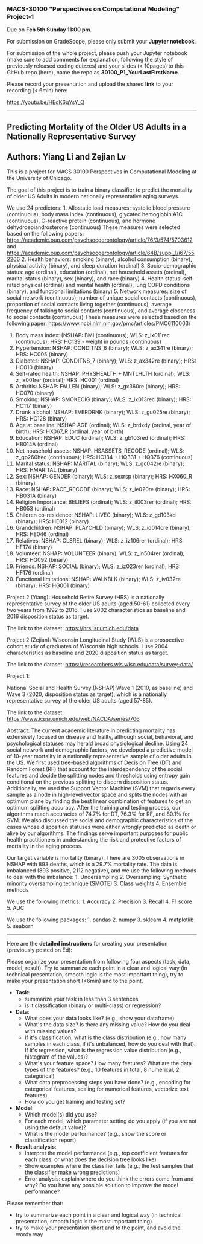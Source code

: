 ### MACS-30100 "Perspectives on Computational Modeling" Project-1

Due on **Feb 5th Sunday 11:00 pm**.

For submission on GradeScope, please only submit your **Jupyter notebook**.

For submission of the whole project, please push your Jupyter notebook (make sure to add comments for explanation, following the style of previously released coding quizzes) and your slides (< 10pages) to this GitHub repo (here), name the repo as **30100_P1_YourLastFirstName**.

Please record your presentation and upload the shared **link** to your recording (< 6min) here: 

https://youtu.be/HEdK6qYsY_Q

---------------------- 
## Predicting Mortality of the Older US Adults in a Nationally Representative Survey

## Authors: Yiang Li and Zejian Lv

This is a project for MACS 30100 Perspectives in Computational Modeling at the University of Chicago.

The goal of this project is to train a binary classifier to predict the mortality of older US Adults in modern nationally representative aging surveys.

We use 24 predictors:
    1. Allostatic load measures: systolic blood pressure (continuous), body mass index (continuous), glycated hemoglobin A1C (continuous), C-reactive protein (continuous), and hormone dehydroepiandrosterone (continuous)
            These measures were selected based on the following papers: https://academic.oup.com/psychsocgerontology/article/76/3/574/5703612 and https://academic.oup.com/psychsocgerontology/article/64B/suppl_1/i67/552266
    2. Health behaviors: smoking (binary), alcohol consumption (binary), physical activity (binary), and sleep duration (ordinal) 
    3. Socio-demographic status: age (ordinal), education (ordinal), net household assets (ordinal), marital status (binary), sex (binary), and race (binary)
    4. Health status: self-rated physical (ordinal) and mental health (ordinal), lung COPD conditions (binary), and functional limitations (binary)
    5. Network measures: size of social network (continuous), number of unique social contacts (continuous), proportion of social contacts living together (continuous), average frequency of talking to social contacts (continuous), and average closeness to social contacts (continuous)
            These measures were selected based on the following paper: https://www.ncbi.nlm.nih.gov/pmc/articles/PMC6110003/

1. Body mass index: (NSHAP: BMI (continuous); WLS: z_ix011rec (continuous); HRS: HC139 - weight in pounds (continuous)
2. Hypertension: NSHAP: CONDITNS_6 (binary); WLS: z_ax341re (binary); HRS: HC005 (binary)
3. Diabetes: NSHAP: CONDITNS_7 (binary); WLS: z_ax342re (binary); HRS: HC010 (binary)
4. Self-rated health: NSHAP: PHYSHEALTH + MNTLHLTH (ordinal); WLS: z_ix001rer (ordinal); HRS: HC001 (ordinal)
5. Arthritis: NSHAP: FALLEN (binary); WLS: z_gx360re (binary); HRS: HC070 (binary)
6. Smoking: NSHAP: SMOKECIG (binary); WLS: z_ix013rec (binary); HRS: HC117 (binary)
7. Drunk alcohol: NSHAP: EVERDRNK (binary); WLS: z_gu025re (binary); HRS: HC128 (binary)
8. Age at baseline: NSHAP AGE (ordinal); WLS: z_brdxdy (ordinal, year of birth); HRS: HX067_R (ordinal, year of birth)
9. Education: NSHAP: EDUC (ordinal); WLS: z_gb103red (ordinal); HRS: HB014A (ordinal)
10. Net household assets: NSHAP: HSASSETS_RECODE (ordinal); WLS: z_gp260hec (continuous); HRS: HC134 + HQ331 + HQ376 (continuous)
11. Marital status: NSHAP: MARITAL (binary); WLS: z_gc042re (binary); HRS: HMARITAL (binary)
12. Sex: NSHAP: GENDER (binary); WLS: z_sexrsp (binary); HRS: HX060_R (binary)
13. Race: NSHAP: RACE_RECODE (binary); WLS: z_ie020re (binary); HRS: HB031A (binary)
14. Religion Importance:  BELIEFS (ordinal); WLS: z_il003rer (ordinal); HRS: HB053 (ordinal)
15. Children co-residence: NSHAP: LIVEC (binary); WLS: z_gd103kd (binary); HRS: HE012 (binary)
16. Grandchildren: NSHAP: PLAYCHLD (binary); WLS: z_id014cre (binary); HRS: HE046 (ordinal)
17. Relatives: NSHAP: CLSREL (binary); WLS: z_iz106rer (ordinal); HRS: HF174 (binary)
18. Volunteer: NSHAP: VOLUNTEER (binary); WLS: z_in504rer (ordinal); HRS: HG092 (binary)
19. Friends: NSHAP: SOCIAL (binary); WLS: z_iz023rer (ordinal); HRS: HF176 (ordinal)
20. Functional limitations: NSHAP: WALKBLK (binary); WLS: z_iv032re (binary); HRS: HG001 (binary)


Project 2 (Yiang):
Household Retire Survey (HRS) is a nationally representative survey of the older US adults (aged 50-61) collected every two years from 1992 to 2016. I use 2002 characteristics as baseline and 2016 disposition status as target. 

The link to the dataset: https://hrs.isr.umich.edu/data

Project 2 (Zejian):
Wisconsin Longitudinal Study (WLS) is a prospective cohort study of graduates of Wisconsin high schools. I use 2004 characteristics as baseline and 2020 disposition status as target.

The link to the dataset: https://researchers.wls.wisc.edu/data/survey-data/



Project 1:

National Social and Health Survey (NSHAP) Wave 1 (2010, as baseline) and Wave 3 (2020, disposition status as target), which is a nationally representative survey of the older US adults (aged 57-85).

The link to the dataset: https://www.icpsr.umich.edu/web/NACDA/series/706

Abstract:
The current academic literature in predicting mortality has extensively focused on disease and frailty, although social, behavioral, and psychological statuses may herald broad physiological decline. Using 24 social network and demographic factors, we developed a predictive model of 10-year mortality in a nationally representative sample of older adults in the US. We first used tree-based algorithms of Decision Tree (DT) and Random Forest (RF) that account for the interdependency of the social features and decide the splitting nodes and thresholds using entropy gain conditional on the previous splitting to discern disposition status. Additionally, we used the Support Vector Machine (SVM) that regards every sample as a node in high-level vector space and splits the nodes with an optimum plane by finding the best linear combination of features to get an optimum splitting accuracy. After the training and testing process, our algorithms reach accuracies of 74.7% for DT, 76.3% for RF, and 80.1% for SVM. We also discussed the social and demographic characteristics of the cases whose disposition statuses were either wrongly predicted as death or alive by our algorithms. The findings serve important purposes for public health practitioners in understanding the risk and protective factors of mortality in the aging process.


    
Our target variable is mortality (binary). There are 3005 observations in NSHAP with 893 deaths, which is a 29.7% mortality rate. The data is imbalanced (893 positive, 2112 negative), and we use the following methods to deal with the imbalance:
    1. Undersampling
    2. Oversampling: Synthetic minority oversampling technique (SMOTE)
    3. Class weights
    4. Ensemble methods
    
We use the following metrics:
    1. Accuracy
    2. Precision
    3. Recall
    4. F1 score
    5. AUC

We use the following packages:
    1. pandas
    2. numpy
    3. sklearn
    4. matplotlib
    5. seaborn

----------------------

Here are the **detailed instructions** for creating your presentation (previously posted on Ed):

Please organize your presentation from following four aspects (task, data, model, result). Try to summarize each point in a clear and logical way (in technical presentation, smooth logic is the most important thing), try to make your presentation short (<6min) and to the point.

- **Task**:
	- summarize your task in less than 3 sentences
	- is it classification (binary or multi-class) or regression?
- **Data**:
	- What does your data looks like? (e.g., show your dataframe)
	- What's the data size? Is there any missing value? How do you deal with missing values?
	- If it's classification, what is the class distribution (e.g., how many samples in each class, if it's unbalanced, how do you deal with that). If it's regression, what is the regression value distribution (e.g., histogram of the values)?
	- What's your feature space? How many features? What are the data types of the features? (e.g., 10 features in total, 8 numerical, 2 categorical)
	- What data preprocessing steps you have done? (e.g., encoding for categorical features, scaling for numerical features, vectorize text features)
	- How do you get training and testing set? 
- **Model**:
	- Which model(s) did you use?
	- For each model, which parameter setting do you apply (if you are not using the default value)?
	- What is the model performance? (e.g., show the score or classification report)
- **Result analysis**:
	- Interpret the model performance (e.g., top coefficient features for each class, or what does the decision tree looks like)
	- Show examples where the classifier fails (e.g., the test samples that the classifier make wrong predictions)
	- Error analysis: explain where do you think the errors come from and why? Do you have any possible solution to improve the model performance?

Please remember that: 
- try to summarize each point in a clear and logical way (in technical presentation, smooth logic is the most important thing)
- try to make your presentation short and to the point, and avoid the wordy way